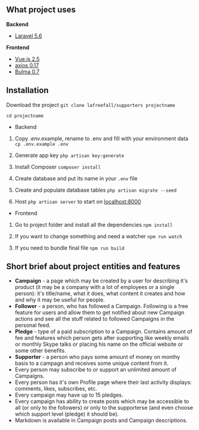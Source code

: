 ## What project uses
**Backend**
- [Laravel 5.6](https://github.com/laravel/laravel)
 
**Frontend**
- [Vue.js 2.5](https://github.com/vuejs/vue)
- [axios 0.17](https://github.com/axios/axios)
- [Bulma 0.7](https://github.com/jgthms/bulma)

## Installation
Download the project
`git clone lafreefall/supporters projectname`

`cd projectname`

- Backend

1. Copy .env.example, rename to .env and fill with your environment data
`cp .env.example .env`
2. Generate app key
`php artisan key:generate`

3. Install Composer
`composer install`

4. Create database and put its name in your `.env` file

5. Create and populate database tables
`php artisan migrate --seed`

6. Host
`php artisan server` to start on [localhost:8000](http://localhost:8000/)

- Frontend

1. Go to project folder and install all the dependencies
`npm install`

2. If you want to change something and need a watcher
`npm run watch`

3. If you need to bundle final file
`npm run build`

## Short brief about project entities and features

 - **Campaign** - a page which may be created by a user for describing it's product (it may be a company with a lot of employees or a single person): it's title/name, what it does, what content it creates and how and why it may be useful for people.
 - **Follower** - a person, who has followed a Campaign. Following is a free feature for users and allow them to get notified about new Campaign actions and see all the stuff related to followed Campaigns in the personal feed.
 - **Pledge** - type of a paid subscription to a Campaign. Contains amount of fee and features which person gets after supporting like weekly emails or monthly Skype talks or placing his name on the official website or some other benefits.
 - **Supporter** - a person who pays some amount of money on monthy basis to a campagn and receives some unique content from it.
 - Every person may subscribe to or support an unlimited amount of Campaigns.
 - Every person has it's own Profile page where their last activity displays: comments, likes, subscribes, etc.
 - Every campaign may have up to 15 pledges.
 - Every campaign has ability to create posts which may be accessible to all (or only to the followers) or only to the supporterse (and even choose which support level (pledge) it should be).
 - Markdown is available in Campaign posts and Campaign descriptions.
